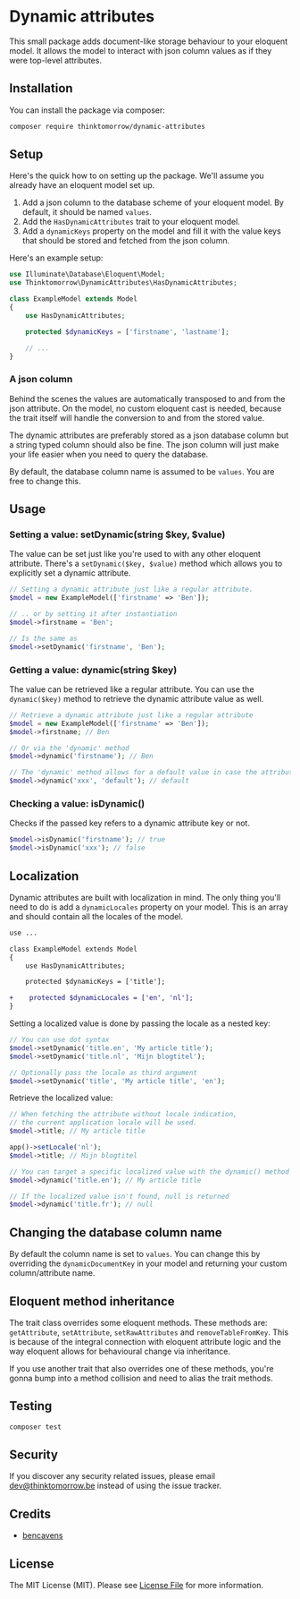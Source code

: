 # Dynamic attributes

This small package adds document-like storage behaviour to your eloquent model. It allows the model to interact
with json column values as if they were top-level attributes. 

## Installation

You can install the package via composer:

```bash
composer require thinktomorrow/dynamic-attributes
``` 

## Setup
Here's the quick how to on setting up the package. We'll assume you already have an eloquent model set up.
1. Add a json column to the database scheme of your eloquent model. By default, it should be named `values`.
2. Add the `HasDynamicAttributes` trait to your eloquent model.
3. Add a `dynamicKeys` property on the model and fill it with the value keys that should be stored and fetched from the json column.

Here's an example setup:

```php
use Illuminate\Database\Eloquent\Model;
use Thinktomorrow\DynamicAttributes\HasDynamicAttributes;

class ExampleModel extends Model
{
    use HasDynamicAttributes;

    protected $dynamicKeys = ['firstname', 'lastname'];

    // ...
}
```

### A json column
Behind the scenes the values are automatically transposed to and from the json attribute. 
On the model, no custom eloquent cast is needed, because the trait itself will handle the conversion to and from the stored value. 

The dynamic attributes are preferably stored as a json database column but a string typed column should also be fine. The json column will just make your life easier when you need to query the database.

By default, the database column name is assumed to be `values`. You are free to change this. 

## Usage

### Setting a value: setDynamic(string $key, $value)
The value can be set just like you're used to with any other eloquent attribute. There's a `setDynamic($key, $value)` method which allows you to explicitly set a dynamic attribute.
``` php
// Setting a dynamic attribute just like a regular attribute.
$model = new ExampleModel(['firstname' => 'Ben']);

// .. or by setting it after instantiation
$model->firstname = 'Ben';

// Is the same as
$model->setDynamic('firstname', 'Ben');
```

### Getting a value: dynamic(string $key)
The value can be retrieved like a regular attribute. You can use the `dynamic($key)` method to retrieve the dynamic attribute value as well.
``` php
// Retrieve a dynamic attribute just like a regular attribute
$model = new ExampleModel(['firstname' => 'Ben']);
$model->firstname; // Ben

// Or via the 'dynamic' method
$model->dynamic('firstname'); // Ben

// The 'dynamic' method allows for a default value in case the attribute isn't found
$model->dynamic('xxx', 'default'); // default
```

### Checking a value: isDynamic()
Checks if the passed key refers to a dynamic attribute key or not. 
```php
$model->isDynamic('firstname'); // true
$model->isDynamic('xxx'); // false
```

## Localization
Dynamic attributes are built with localization in mind. 
The only thing you'll need to do is add a `dynamicLocales` property on your model. This is an array and should contain all the locales of the model.
```diff
use ...

class ExampleModel extends Model
{
    use HasDynamicAttributes;

    protected $dynamicKeys = ['title'];

+    protected $dynamicLocales = ['en', 'nl'];
}
```

Setting a localized value is done by passing the locale as a nested key:
``` php
// You can use dot syntax
$model->setDynamic('title.en', 'My article title');
$model->setDynamic('title.nl', 'Mijn blogtitel');

// Optionally pass the locale as third argument
$model->setDynamic('title', 'My article title', 'en');
```

Retrieve the localized value: 
``` php
// When fetching the attribute without locale indication, 
// the current application locale will be used.  
$model->title; // My article title 

app()->setLocale('nl');
$model->title; // Mijn blogtitel

// You can target a specific localized value with the dynamic() method
$model->dynamic('title.en'); // My article title

// If the localized value isn't found, null is returned
$model->dynamic('title.fr'); // null
```

## Changing the database column name
By default the column name is set to `values`. You can change this by overriding the `dynamicDocumentKey` in your model and returning your custom column/attribute name.

## Eloquent method inheritance
The trait class overrides some eloquent methods. These methods are: `getAttribute`, `setAttribute`, `setRawAttributes` and `removeTableFromKey`.
This is because of the integral connection with eloquent attribute logic and the way eloquent allows for behavioural change via inheritance.
 
If you use another trait that also overrides one of these methods, you're gonna bump into a method collision and need to alias the trait methods. 

## Testing

``` bash
composer test
```


## Security

If you discover any security related issues, please email dev@thinktomorrow.be instead of using the issue tracker.

## Credits

- [bencavens](https://github.com/bencavens)

## License

The MIT License (MIT). Please see [License File](LICENSE.md) for more information.
